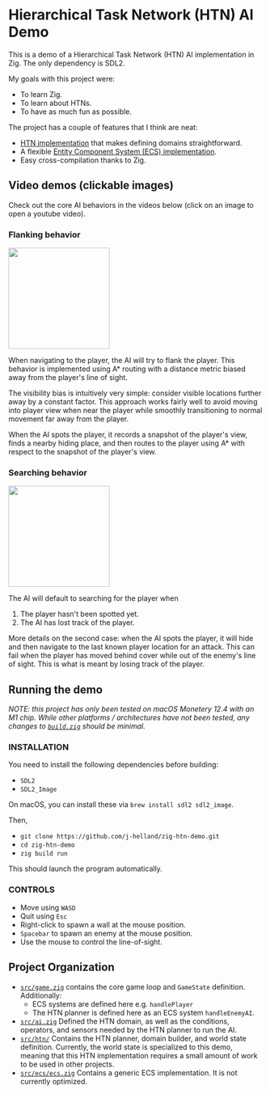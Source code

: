 # Hierarchical Task Network (HTN) AI Demo
This is a demo of a Hierarchical Task Network (HTN) AI implementation in Zig.
The only dependency is SDL2.

My goals with this project were:
- To learn Zig.
- To learn about HTNs.
- To have as much fun as possible.

The project has a couple of features that I think are neat:
- [HTN implementation](./src/htn/) that makes defining domains straightforward.
- A flexible [Entity Component System (ECS) implementation](./src/ecs/).
- Easy cross-compilation thanks to Zig.


## Video demos (clickable images)
Check out the core AI behaviors in the videos below (click on an image to open a youtube video).

### Flanking behavior

[<img src=https://img.youtube.com/vi/8vVUdJZckKI/0.jpg width="200"/>](https://youtu.be/8vVUdJZckKI)

When navigating to the player, the AI will try to flank the player. 
This behavior is implemented using A* routing with a distance metric biased away from the player's line of sight.

The visibility bias is intuitively very simple: consider visible locations further away by a constant factor.
This approach works fairly well to avoid moving into player view when near the player while smoothly transitioning to normal movement far away from the player.

When the AI spots the player, it records a snapshot of the player's view, finds a nearby hiding place, and then routes to the player using A* with respect to the snapshot of the player's view.

### Searching behavior
[<img src=https://img.youtube.com/vi/tNm8sTDeY2o/0.jpg width="200"/>](https://youtu.be/tNm8sTDeY2o)

The AI will default to searching for the player when
1. The player hasn't been spotted yet.
2. The AI has lost track of the player.

More details on the second case: when the AI spots the player, it will hide and then navigate to the last known player location for an attack.
This can fail when the player has moved behind cover while out of the enemy's line of sight.
This is what is meant by losing track of the player.


## Running the demo
*NOTE: this project has only been tested on macOS Monetery 12.4 with an M1 chip. While other platforms / architectures have not been tested, any changes to [`build.zig`](./build.zig) should be minimal.*

### **INSTALLATION**
You need to install the following dependencies before building:
- `SDL2`
- `SDL2_Image`

On macOS, you can install these via `brew install sdl2 sdl2_image`.

Then, 
- `git clone https://github.com/j-helland/zig-htn-demo.git`
- `cd zig-htn-demo`
- `zig build run`

This should launch the program automatically.

### **CONTROLS**
- Move using `WASD`
- Quit using `Esc`
- Right-click to spawn a wall at the mouse position.
- `Spacebar` to spawn an enemy at the mouse position.
- Use the mouse to control the line-of-sight.


## Project Organization
- [`src/game.zig`](./src/game.zig) contains the core game loop and `GameState` definition. Additionally:
    - ECS systems are defined here e.g. `handlePlayer`
    - The HTN planner is defined here as an ECS system `handleEnemyAI`.
- [`src/ai.zig`](./src/ai.zig) Defined the HTN domain, as well as the conditions, operators, and sensors needed by the HTN planner to run the AI.
- [`src/htn/`](./src/htn/) Contains the HTN planner, domain builder, and world state definition. Currently, the world state is specialized to this demo, meaning that this HTN implementation requires a small amount of work to be used in other projects.
- [`src/ecs/ecs.zig`](./src/ecs/ecs.zig) Contains a generic ECS implementation. It is not currently optimized.
